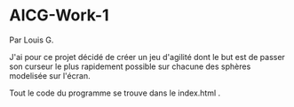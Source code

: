 # AICG-Work-1

Par Louis G.

J'ai pour ce projet décidé de créer un jeu d'agilité dont le but est de passer son curseur le plus rapidement possible sur chacune des sphères modelisée sur l'écran. 

Tout le code du programme se trouve dans le index.html .

